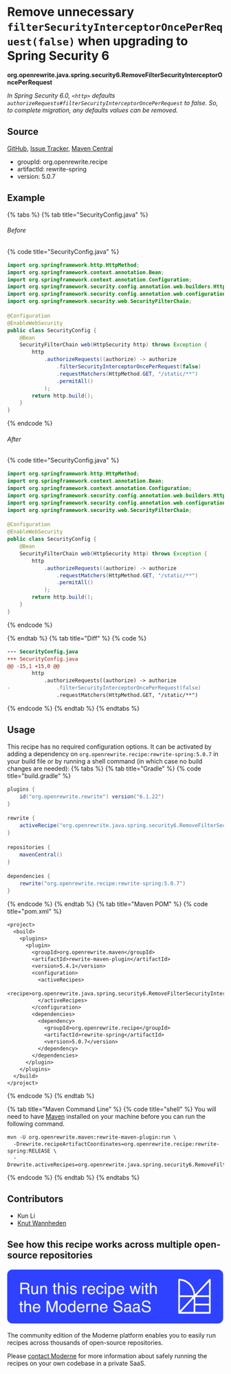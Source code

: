 # Remove unnecessary `filterSecurityInterceptorOncePerRequest(false)` when upgrading to Spring Security 6

**org.openrewrite.java.spring.security6.RemoveFilterSecurityInterceptorOncePerRequest**

_In Spring Security 6.0, `<http>` defaults `authorizeRequests#filterSecurityInterceptorOncePerRequest` to false. So, to complete migration, any defaults values can be removed._

## Source

[GitHub](https://github.com/openrewrite/rewrite-spring/blob/main/src/main/java/org/openrewrite/java/spring/security6/RemoveFilterSecurityInterceptorOncePerRequest.java), [Issue Tracker](https://github.com/openrewrite/rewrite-spring/issues), [Maven Central](https://central.sonatype.com/artifact/org.openrewrite.recipe/rewrite-spring/5.0.7/jar)

* groupId: org.openrewrite.recipe
* artifactId: rewrite-spring
* version: 5.0.7

## Example


{% tabs %}
{% tab title="SecurityConfig.java" %}

###### Before
{% code title="SecurityConfig.java" %}
```java
import org.springframework.http.HttpMethod;
import org.springframework.context.annotation.Bean;
import org.springframework.context.annotation.Configuration;
import org.springframework.security.config.annotation.web.builders.HttpSecurity;
import org.springframework.security.config.annotation.web.configuration.EnableWebSecurity;
import org.springframework.security.web.SecurityFilterChain;

@Configuration
@EnableWebSecurity
public class SecurityConfig {
    @Bean
    SecurityFilterChain web(HttpSecurity http) throws Exception {
        http
            .authorizeRequests((authorize) -> authorize
                .filterSecurityInterceptorOncePerRequest(false)
                .requestMatchers(HttpMethod.GET, "/static/**")
                .permitAll()
            );
        return http.build();
    }
}
```
{% endcode %}

###### After
{% code title="SecurityConfig.java" %}
```java
import org.springframework.http.HttpMethod;
import org.springframework.context.annotation.Bean;
import org.springframework.context.annotation.Configuration;
import org.springframework.security.config.annotation.web.builders.HttpSecurity;
import org.springframework.security.config.annotation.web.configuration.EnableWebSecurity;
import org.springframework.security.web.SecurityFilterChain;

@Configuration
@EnableWebSecurity
public class SecurityConfig {
    @Bean
    SecurityFilterChain web(HttpSecurity http) throws Exception {
        http
            .authorizeRequests((authorize) -> authorize
                .requestMatchers(HttpMethod.GET, "/static/**")
                .permitAll()
            );
        return http.build();
    }
}
```
{% endcode %}

{% endtab %}
{% tab title="Diff" %}
{% code %}
```diff
--- SecurityConfig.java
+++ SecurityConfig.java
@@ -15,1 +15,0 @@
        http
            .authorizeRequests((authorize) -> authorize
-               .filterSecurityInterceptorOncePerRequest(false)
                .requestMatchers(HttpMethod.GET, "/static/**")
```
{% endcode %}
{% endtab %}
{% endtabs %}


## Usage

This recipe has no required configuration options. It can be activated by adding a dependency on `org.openrewrite.recipe:rewrite-spring:5.0.7` in your build file or by running a shell command (in which case no build changes are needed): 
{% tabs %}
{% tab title="Gradle" %}
{% code title="build.gradle" %}
```groovy
plugins {
    id("org.openrewrite.rewrite") version("6.1.22")
}

rewrite {
    activeRecipe("org.openrewrite.java.spring.security6.RemoveFilterSecurityInterceptorOncePerRequest")
}

repositories {
    mavenCentral()
}

dependencies {
    rewrite("org.openrewrite.recipe:rewrite-spring:5.0.7")
}
```
{% endcode %}
{% endtab %}
{% tab title="Maven POM" %}
{% code title="pom.xml" %}
```markup
<project>
  <build>
    <plugins>
      <plugin>
        <groupId>org.openrewrite.maven</groupId>
        <artifactId>rewrite-maven-plugin</artifactId>
        <version>5.4.1</version>
        <configuration>
          <activeRecipes>
            <recipe>org.openrewrite.java.spring.security6.RemoveFilterSecurityInterceptorOncePerRequest</recipe>
          </activeRecipes>
        </configuration>
        <dependencies>
          <dependency>
            <groupId>org.openrewrite.recipe</groupId>
            <artifactId>rewrite-spring</artifactId>
            <version>5.0.7</version>
          </dependency>
        </dependencies>
      </plugin>
    </plugins>
  </build>
</project>
```
{% endcode %}
{% endtab %}

{% tab title="Maven Command Line" %}
{% code title="shell" %}
You will need to have [Maven](https://maven.apache.org/download.cgi) installed on your machine before you can run the following command.

```shell
mvn -U org.openrewrite.maven:rewrite-maven-plugin:run \
  -Drewrite.recipeArtifactCoordinates=org.openrewrite.recipe:rewrite-spring:RELEASE \
  -Drewrite.activeRecipes=org.openrewrite.java.spring.security6.RemoveFilterSecurityInterceptorOncePerRequest
```
{% endcode %}
{% endtab %}
{% endtabs %}

## Contributors
* Kun Li
* [Knut Wannheden](mailto:knut@moderne.io)


## See how this recipe works across multiple open-source repositories

[![Moderne Link Image](/.gitbook/assets/ModerneRecipeButton.png)](https://app.moderne.io/recipes/org.openrewrite.java.spring.security6.RemoveFilterSecurityInterceptorOncePerRequest)

The community edition of the Moderne platform enables you to easily run recipes across thousands of open-source repositories.

Please [contact Moderne](https://moderne.io/product) for more information about safely running the recipes on your own codebase in a private SaaS.

